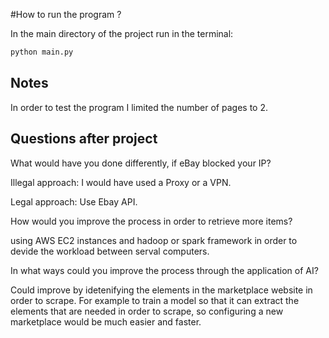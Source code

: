 #How to run the program ? 

In the main directory of the project run in the terminal:

```bash
python main.py
```

## Notes

In order to test the program I limited the number of pages to 2.

## Questions after project

What would have you done differently, if eBay blocked your IP?

Illegal approach: I would have used a Proxy or a VPN.

Legal approach: Use Ebay API.


How would you improve the process in order to retrieve more items?

using AWS EC2 instances and hadoop or spark framework in order to devide the workload between serval computers.  


In what ways could you improve the process through the application of AI?

Could improve by idetenifying the elements in the marketplace website in order to scrape.
For example to train a model so that it can extract the elements that are needed in order to scrape, so configuring a new marketplace would be much easier and faster.